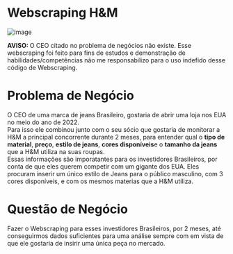 # Webscraping H&M 

![image](https://user-images.githubusercontent.com/94385953/148562978-f79cb28b-da2c-4ce3-9d4b-8077aad3e671.png)

 <b> AVISO: </b> O CEO citado no problema de negócios não existe. Esse webscraping foi feito para fins de estudos e demonstração de habilidades/competências não me responsabilizo para o uso indefido desse código de Webscraping. 
 

 # Problema de Negócio 
 
 O CEO de uma marca de jeans Brasileiro, gostaria de abrir uma loja nos EUA no meio do ano de 2022. 
 <br> Para isso ele combinou junto com o seu sócio que gostaria de monitorar a H&M a principal concorrente durante 2 meses, para entender qual o  <b>  tipo de material</b>, <b> preço</b>, <b> estilo de jeans</b>, <b> cores disponíveis</b>e o  <b> tamanho da jeans </b> que a H&M utiliza na suas roupas. 
 <br> Essas informações são imporatantes para os investidores Brasileiros, por conta de que eles querem competir com um gigante dos EUA. Eles procuram inserir um único estilo de Jeans para o público masculino, com 3 cores disponíveis, e com os mesmos materias que a H&M utiliza. 
 

 # Questão de Negócio 
 
 Fazer o Webscraping para esses investidores Brasileiros, por 2 meses, até conseguirmos dados suficientes para uma análise sempre com em vista de que ele gostaria de insirir uma única peça no mercado. 
 
 
 
 
